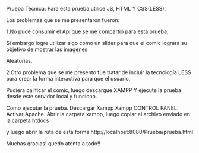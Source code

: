Prueba Técnica:
Para esta prueba utilice JS, HTML Y CSS(LESS),

Los problemas que se me presentaron fueron:

1.No pude consumir el Api que se me compartió para esta prueba,

Si embargo logre utilizar algo como un slider para que el comic lograra su objetivo de mostrar las imagenes

Aleatorias.

2.Otro problema que se me presento fue tratar de incluir la tecnología LESS para crear la forma interactiva para que el usuario,

Pudiera calificar el comic, luego descargue XAMPP Y ejecute la prueba desde este servidor local y funciono.


Como ejecutar la prueba.
Descargar Xampp
Xampp CONTROL PANEL: Activar Apache.
Abrir la carpeta xampp, luego copiar el archivo enviado en la carpeta htdocs

y luego abrir la ruta de esta forma http://localhost:8080/Prueba/prueba.html


Muchas gracias! quedo atenta a todo!!
